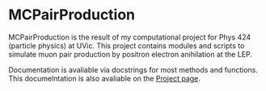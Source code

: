 # MCPairProduction

MCPairProduction is the result of my computational project for Phys 424
(particle physics) at UVic. This project contains modules and scripts to
simulate muon pair production by positron electron anihilation at the LEP.

Documentation is avaliable via docstrings for most methods and functions.
This documelntation is also avaliable on the [Project page](https://lsiemens.com/MCPairProduction).
